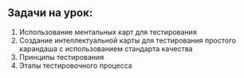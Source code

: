 ## Задачи на урок:

1. Использование ментальных карт для тестирования
2. Создание интеллектуальной карты для тестирования простого карандаша с использованием стандарта качества
3. Принципы тестирования
4. Этапы тестировочного процесса